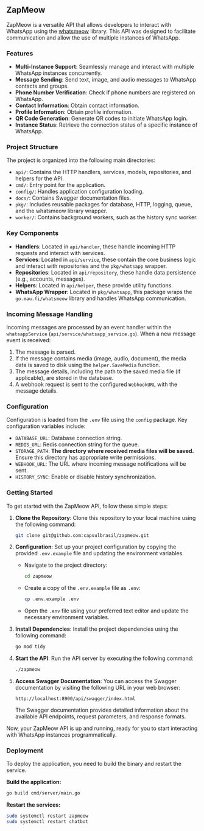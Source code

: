 ## ZapMeow

ZapMeow is a versatile API that allows developers to interact with WhatsApp using the [whatsmeow](https://github.com/tulir/whatsmeow) library. This API was designed to facilitate communication and allow the use of multiple instances of WhatsApp.

### Features

-   **Multi-Instance Support**: Seamlessly manage and interact with multiple WhatsApp instances concurrently.
-   **Message Sending**: Send text, image, and audio messages to WhatsApp contacts and groups.
-   **Phone Number Verification**: Check if phone numbers are registered on WhatsApp.
-   **Contact Information**: Obtain contact information.
-   **Profile Information**: Obtain profile information.
-   **QR Code Generation**: Generate QR codes to initiate WhatsApp login.
-   **Instance Status**: Retrieve the connection status of a specific instance of WhatsApp.

### Project Structure

The project is organized into the following main directories:

-   `api/`: Contains the HTTP handlers, services, models, repositories, and helpers for the API.
-   `cmd/`: Entry point for the application.
-   `config/`: Handles application configuration loading.
-   `docs/`: Contains Swagger documentation files.
-   `pkg/`: Includes reusable packages for database, HTTP, logging, queue, and the whatsmeow library wrapper.
-   `worker/`: Contains background workers, such as the history sync worker.

### Key Components

-   **Handlers**: Located in `api/handler`, these handle incoming HTTP requests and interact with services.
-   **Services**: Located in `api/service`, these contain the core business logic and interact with repositories and the `pkg/whatsapp` wrapper.
-   **Repositories**: Located in `api/repository`, these handle data persistence (e.g., accounts, messages).
-   **Helpers**: Located in `api/helper`, these provide utility functions.
-   **WhatsApp Wrapper**: Located in `pkg/whatsapp`, this package wraps the `go.mau.fi/whatsmeow` library and handles WhatsApp communication.

### Incoming Message Handling

Incoming messages are processed by an event handler within the `whatsappService` (`api/service/whatsapp_service.go`). When a new message event is received:

1.  The message is parsed.
2.  If the message contains media (image, audio, document), the media data is saved to disk using the `helper.SaveMedia` function.
3.  The message details, including the path to the saved media file (if applicable), are stored in the database.
4.  A webhook request is sent to the configured `WebhookURL` with the message details.

### Configuration

Configuration is loaded from the `.env` file using the `config` package. Key configuration variables include:

-   `DATABASE_URL`: Database connection string.
-   `REDIS_URL`: Redis connection string for the queue.
-   `STORAGE_PATH`: **The directory where received media files will be saved.** Ensure this directory has appropriate write permissions.
-   `WEBHOOK_URL`: The URL where incoming message notifications will be sent.
-   `HISTORY_SYNC`: Enable or disable history synchronization.

### Getting Started

To get started with the ZapMeow API, follow these simple steps:

1. **Clone the Repository**: Clone this repository to your local machine using the following command:

    ```sh
    git clone git@github.com:capsulbrasil/zapmeow.git
    ```

2. **Configuration**: Set up your project configuration by copying the provided `.env.example` file and updating the environment variables.

    - Navigate to the project directory:

        ```sh
        cd zapmeow
        ```

    - Create a copy of the `.env.example` file as `.env`:

        ```sh
        cp .env.example .env
        ```

    - Open the `.env` file using your preferred text editor and update the necessary environment variables.

3. **Install Dependencies**: Install the project dependencies using the following command:

    ```sh
    go mod tidy
    ```

4. **Start the API**: Run the API server by executing the following command:

    ```sh
    ./zapmeow
    ```

5. **Access Swagger Documentation**: You can access the Swagger documentation by visiting the following URL in your web browser:

    ```
    http://localhost:8900/api/swagger/index.html
    ```

    The Swagger documentation provides detailed information about the available API endpoints, request parameters, and response formats.

Now, your ZapMeow API is up and running, ready for you to start interacting with WhatsApp instances programmatically.

### Deployment

To deploy the application, you need to build the binary and restart the service.

**Build the application:**

```sh
go build cmd/server/main.go
```

**Restart the services:**

```sh
sudo systemctl restart zapmeow
sudo systemctl restart chatbot
```

